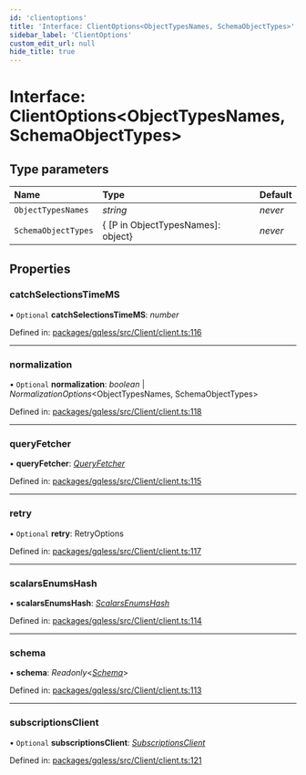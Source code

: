 ```yaml
---
id: 'clientoptions'
title: 'Interface: ClientOptions<ObjectTypesNames, SchemaObjectTypes>'
sidebar_label: 'ClientOptions'
custom_edit_url: null
hide_title: true
---
```


# Interface: ClientOptions<ObjectTypesNames, SchemaObjectTypes\>

## Type parameters

| Name                | Type                               | Default |
| :------------------ | :--------------------------------- | :------ |
| `ObjectTypesNames`  | _string_                           | _never_ |
| `SchemaObjectTypes` | { [P in ObjectTypesNames]: object} | _never_ |

## Properties

### catchSelectionsTimeMS

• `Optional` **catchSelectionsTimeMS**: _number_

Defined in: [packages/gqless/src/Client/client.ts:116](https://github.com/gqless/gqless/blob/master/packages/gqless/src/Client/client.ts#L116)

---

### normalization

• `Optional` **normalization**: _boolean_ \| _NormalizationOptions_<ObjectTypesNames, SchemaObjectTypes\>

Defined in: [packages/gqless/src/Client/client.ts:118](https://github.com/gqless/gqless/blob/master/packages/gqless/src/Client/client.ts#L118)

---

### queryFetcher

• **queryFetcher**: [_QueryFetcher_](../modules.md#queryfetcher)

Defined in: [packages/gqless/src/Client/client.ts:115](https://github.com/gqless/gqless/blob/master/packages/gqless/src/Client/client.ts#L115)

---

### retry

• `Optional` **retry**: RetryOptions

Defined in: [packages/gqless/src/Client/client.ts:117](https://github.com/gqless/gqless/blob/master/packages/gqless/src/Client/client.ts#L117)

---

### scalarsEnumsHash

• **scalarsEnumsHash**: [_ScalarsEnumsHash_](../modules.md#scalarsenumshash)

Defined in: [packages/gqless/src/Client/client.ts:114](https://github.com/gqless/gqless/blob/master/packages/gqless/src/Client/client.ts#L114)

---

### schema

• **schema**: _Readonly_<[_Schema_](schema.md)\>

Defined in: [packages/gqless/src/Client/client.ts:113](https://github.com/gqless/gqless/blob/master/packages/gqless/src/Client/client.ts#L113)

---

### subscriptionsClient

• `Optional` **subscriptionsClient**: [_SubscriptionsClient_](subscriptionsclient.md)

Defined in: [packages/gqless/src/Client/client.ts:121](https://github.com/gqless/gqless/blob/master/packages/gqless/src/Client/client.ts#L121)
